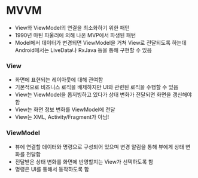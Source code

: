 # MVVM

- View와 ViewModel의 연결을 최소화하기 위한 패턴
- 1990년 마틴 파울러에 의해 나온 MVP에서 파생된 패턴
- Model에서 데이터가 변경되면 ViewModel을 거쳐 View로 전달되도록 하는데 Android에서는 LiveData나 RxJava 등을 통해 구현할 수 있음

### View

- 화면에 표현되는 레이아웃에 대해 관여함
- 기본적으로 비즈니스 로직을 배제하지만 UI와 관련된 로직을 수행할 수 있음
- View는 ViewModel을 옵저빙하고 있다가 상태 변화가 전달되면 화면을 갱신해야 함
- View는 화면 정보 변화를 ViewModel에 전달
- View는 XML, Activity/Fragment가 아님!

### ViewModel

- 뷰에 연결할 데이터와 명령으로 구성되어 있으며 변경 알림을 통해 뷰에게 상태 변화를 전달함
- 전달받은 상태 변화를 화면에 반영할지는 View가 선택하도록 함
- 명령은 UI를 통해서 동작하도록 함